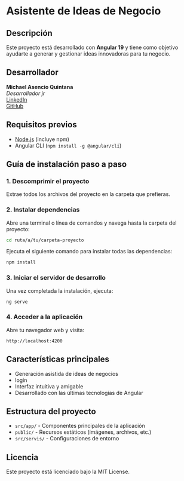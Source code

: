 # Asistente de Ideas de Negocio

## Descripción
Este proyecto está desarrollado con **Angular 19** y tiene como objetivo ayudarte a generar y gestionar ideas innovadoras para tu negocio. 

## Desarrollador
**Michael Asencio Quintana**  
*Desarrollador jr*  
[LinkedIn](https://www.linkedin.com/in/michaelasencio/)  
[GitHub](https://github.com/Michael383883)

## Requisitos previos
- [Node.js](https://nodejs.org/) (incluye npm)
- Angular CLI (`npm install -g @angular/cli`)

## Guía de instalación paso a paso

### 1. Descomprimir el proyecto
Extrae todos los archivos del proyecto en la carpeta que prefieras.

### 2. Instalar dependencias
Abre una terminal o línea de comandos y navega hasta la carpeta del proyecto:

```bash
cd ruta/a/tu/carpeta-proyecto
```

Ejecuta el siguiente comando para instalar todas las dependencias:

```bash
npm install
```

### 3. Iniciar el servidor de desarrollo
Una vez completada la instalación, ejecuta:

```bash
ng serve
```

### 4. Acceder a la aplicación
Abre tu navegador web y visita:
```
http://localhost:4200
```

## Características principales
- Generación asistida de ideas de negocios
- login
- Interfaz intuitiva y amigable
- Desarrollado con las últimas tecnologías de Angular

## Estructura del proyecto
- `src/app/` - Componentes principales de la aplicación
- `public/` - Recursos estáticos (imágenes, archivos, etc.)
- `src/servis/` - Configuraciones de entorno


## Licencia
Este proyecto está licenciado bajo la MIT License.
